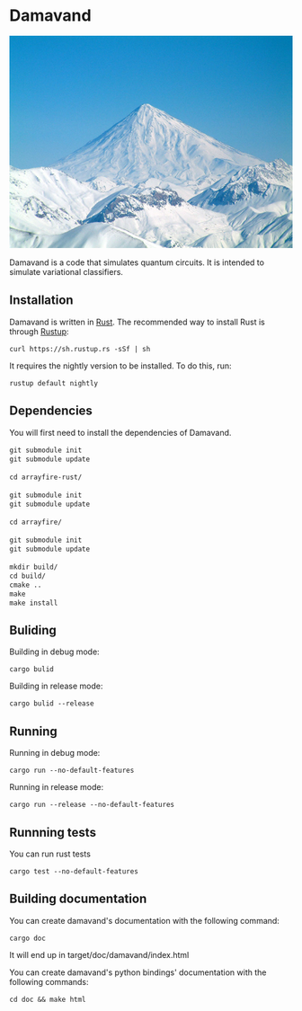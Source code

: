 # Damavand
![picture](figures/Damavand_in_winter.jpg)

Damavand is a code that simulates quantum circuits.
It is intended to simulate variational classifiers.

## Installation
Damavand is written in [Rust](https://www.rust-lang.org/). The recommended way to install Rust is
through [Rustup](https://rustup.rs/):
```
curl https://sh.rustup.rs -sSf | sh
```
It requires the nightly version to be installed. To do this, run:
```
rustup default nightly
```
## Dependencies
You will first need to install the dependencies of Damavand.

```
git submodule init
git submodule update

cd arrayfire-rust/

git submodule init
git submodule update

cd arrayfire/

git submodule init
git submodule update

mkdir build/
cd build/
cmake ..
make
make install
```

## Buliding
Building in debug mode:
```
cargo bulid
```

Building in release mode:
```
cargo bulid --release
```


## Running
Running in debug mode:
```
cargo run --no-default-features 
```

Running in release mode:
```
cargo run --release --no-default-features 
```

## Runnning tests

You can run rust tests
```
cargo test --no-default-features
```

## Building documentation
You can create damavand's documentation with the following command:
```
cargo doc
```
It will end up in target/doc/damavand/index.html

You can create damavand's python bindings' documentation with the following commands:
```
cd doc && make html
```
